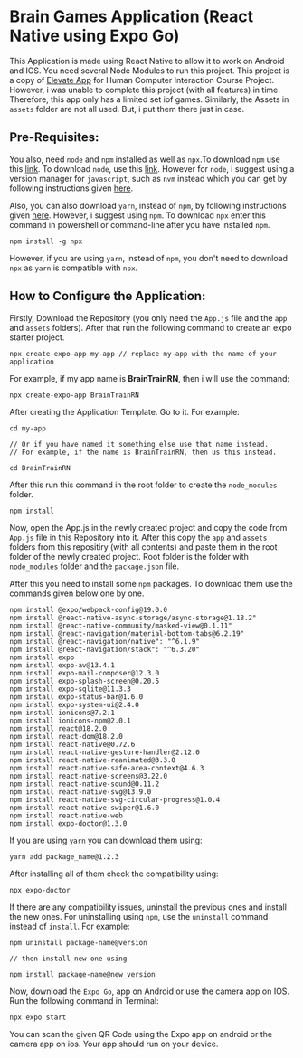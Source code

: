 # Brain Games Application (React Native using Expo Go)

This Application is made using React Native to allow it to work on Android and IOS. You need several Node Modules to run this project. This project is a copy of [Elevate App](https://elevateapp.com/) for Human Computer Interaction Course Project. However, i was unable to complete this project (with all features) in time. Therefore, this app only has a limited set iof games. Similarly, the Assets in `assets` folder are not all used. But, i put them there just in case. 

## Pre-Requisites:

You also, need `node` and `npm` installed as well as `npx`.To download `npm` use this [link](https://www.npmjs.com/package/download). To download `node`, use this [link](https://nodejs.org/en/download). However for `node`, i suggest using a version manager for `javascript`, such as `nvm` instead which you can get by following instructions given [here](https://www.freecodecamp.org/news/node-version-manager-nvm-install-guide/).

Also, you can also download `yarn`, instead of `npm`, by following instructions given [here](https://classic.yarnpkg.com/lang/en/docs/install/#windows-stable). However, i suggest using `npm`. To download `npx` enter this command in powershell or command-line after you have installed `npm`.

```
npm install -g npx
```

However, if you are using `yarn`, instead of `npm`, you don't need to download `npx` as `yarn` is compatible with `npx`.

## How to Configure the Application:

Firstly, Download the Repository (you only need the `App.js` file and the `app` and `assets` folders). After that run the following command to create an expo starter project.

```
npx create-expo-app my-app // replace my-app with the name of your application
```

For example, if my app name is __BrainTrainRN__, then i will use the command:

```
npx create-expo-app BrainTrainRN
```

After creating the Application Template. Go to it. For example:

```
cd my-app

// Or if you have named it something else use that name instead.
// For example, if the name is BrainTrainRN, then us this instead.

cd BrainTrainRN
```

After this run this command in the root folder to create the `node_modules` folder.

```
npm install
```

Now, open the App.js in the newly created project and copy the code from `App.js` file in this Repository into it. After this copy the `app` and `assets` folders from this repositiry (with all contents) and paste them in the root folder of the newly created project. Root folder is the folder with `node_modules` folder and the `package.json` file.

After this you need to install some `npm` packages. To download them use the commands given below one by one.

```
npm install @expo/webpack-config@19.0.0
npm install @react-native-async-storage/async-storage@1.18.2"
npm install @react-native-community/masked-view@0.1.11"
npm install @react-navigation/material-bottom-tabs@6.2.19"
npm install @react-navigation/native": "^6.1.9"
npm install @react-navigation/stack": "^6.3.20"
npm install expo
npm install expo-av@13.4.1
npm install expo-mail-composer@12.3.0
npm install expo-splash-screen@0.20.5
npm install expo-sqlite@11.3.3
npm install expo-status-bar@1.6.0
npm install expo-system-ui@2.4.0
npm install ionicons@7.2.1
npm install ionicons-npm@2.0.1
npm install react@18.2.0
npm install react-dom@18.2.0
npm install react-native@0.72.6
npm install react-native-gesture-handler@2.12.0
npm install react-native-reanimated@3.3.0
npm install react-native-safe-area-context@4.6.3
npm install react-native-screens@3.22.0
npm install react-native-sound@0.11.2
npm install react-native-svg@13.9.0
npm install react-native-svg-circular-progress@1.0.4
npm install react-native-swiper@1.6.0
npm install react-native-web
npm install expo-doctor@1.3.0
```

If you are using `yarn` you can download them using:

```
yarn add package_name@1.2.3
```

After installing all of them check the compatibility using:

```
npx expo-doctor
```

If there are any compatibility issues, uninstall the previous ones and install the new ones. For uninstalling using `npm`, use the `uninstall` command instead of `install`. For example:

```
npm uninstall package-name@version

// then install new one using

npm install package-name@new_version
```

Now, download the `Expo Go`, app on Android or use the camera app on IOS. Run the following command in Terminal:

```
npx expo start
```

You can scan the given QR Code using the Expo app on android or the camera app on ios. Your app should run on your device.
